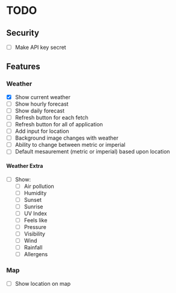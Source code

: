 # TODO

## Security

- [ ] Make API key secret

## Features

### Weather

- [x] Show current weather
- [ ] Show hourly forecast
- [ ] Show daily forecast
- [ ] Refresh button for each fetch
- [ ] Refresh button for all of application
- [ ] Add input for location
- [ ] Background image changes with weather
- [ ] Ability to change between metric or imperial
- [ ] Default mesaurement (metric or imperial) based upon location

#### Weather Extra

- [ ] Show:
  - [ ] Air pollution
  - [ ] Humidity
  - [ ] Sunset
  - [ ] Sunrise
  - [ ] UV Index
  - [ ] Feels like
  - [ ] Pressure
  - [ ] Visibility
  - [ ] Wind
  - [ ] Rainfall
  - [ ] Allergens

### Map

- [ ] Show location on map
